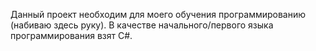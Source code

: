 Данный проект необходим для моего обучения программированию (набиваю здесь руку).
В качестве начального/первого языка программирования взят C#.